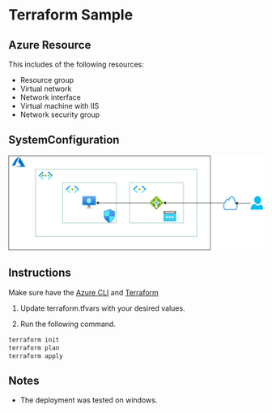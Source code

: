 # Terraform Sample
## Azure Resource
This includes of the following resources:
- Resource group
- Virtual network
- Network interface
- Virtual machine with IIS
- Network security group


## SystemConfiguration
![SystemConfiguration](/img/SystemConfiguration.svg)

## Instructions
Make sure have the [Azure CLI](https://learn.microsoft.com/ja-jp/cli/azure/install-azure-cli) and [Terraform](https://www.terraform.io/downloads)

1. Update terraform.tfvars with your desired values.

2. Run the following command.

```bash:bash
terraform init
terraform plan
terraform apply
```

## Notes
- The deployment was tested on windows.
